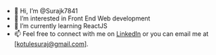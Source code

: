 - 👋 Hi, I’m @Surajk7841
- 👀 I’m interested in Front End Web development
- 🌱 I’m currently learning ReactJS
- 📫 Feel free to connect with me on [LinkedIn](https://www.linkedin.com/in/618086140/) or you can email me at [kotulesuraj@gmail.com].

<!---
Surajk7841/Surajk7841 is a ✨ special ✨ repository because its `README.md` (this file) appears on your GitHub profile.
You can click the Preview link to take a look at your changes.
--->

